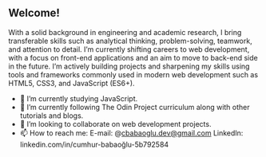 ## Welcome!

With a solid background in engineering and academic research, I bring transferable skills such as analytical thinking, problem-solving, teamwork, and attention to detail. I’m currently shifting careers to web development, with a focus on front-end applications and an aim to move to back-end side in the future. I’m actively building projects and sharpening my skills using tools and frameworks commonly used in modern web development such as HTML5, CSS3, and JavaScript (ES6+).

- 🔭 I’m currently studying JavaScript.
- 🌱 I’m currently following The Odin Project curriculum along with other tutorials and blogs.
- 👯 I’m looking to collaborate on web development projects.
- 📫 How to reach me:
      E-mail: @cbabaoglu.dev@gmail.com
      LinkedIn: linkedin.com/in/cumhur-babaoğlu-5b792584

